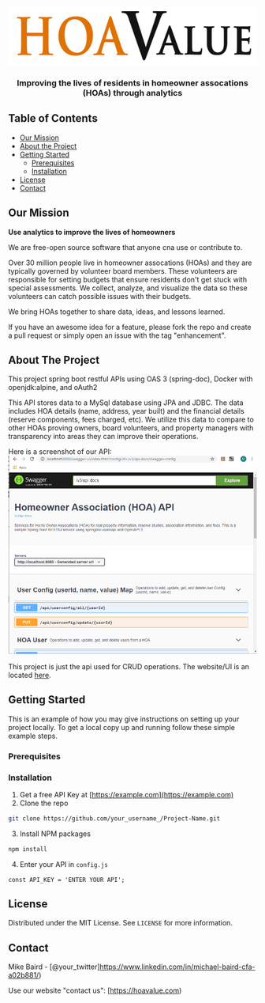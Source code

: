 

<!-- PROJECT LOGO -->
<br />
<p align="center">
  <a href="https://hoavalue.com">
    <img src="src/readme/HOA-Value-Logo-xSmall.gif" alt="Logo" width="600" height="118">
  </a>

  <h3 align="center">Improving the lives of residents in homeowner assocations (HOAs) through analytics</h3>

</p>


## Table of Contents

- [Our Mission](#our-mission)
- [About the Project](#about-the-project)
- [Getting Started](#getting-started)
	- [Prerequisites](#prerequisites)
	- [Installation](#installation)
- [License](#license)
- [Contact](#contact)



<!-- Our Mission -->
## Our Mission
**Use analytics to improve the lives of homeowners**

We are free-open source software that anyone cna use or contribute to.  

Over 30 million people live in homeowner assocations (HOAs) and they are typically governed by volunteer board members.  These volunteers are responsible for setting budgets that ensure residents don't get stuck with special assessments. We collect, analyze, and visualize the data so these volunteers can catch possible issues with their budgets.  

We bring HOAs together to share data, ideas, and lessons learned.  

If you have an awesome idea for a feature, please fork the repo and create a pull request or simply open an issue with the tag "enhancement".


<!-- ABOUT THE PROJECT -->
## About The Project

This project spring boot restful APIs using OAS 3 (spring-doc), Docker with openjdk:alpine, and oAuth2

This API stores data to a MySql database using JPA and JDBC.  The data includes HOA details (name, address, year built) and the financial details (reserve components, fees charged, etc).  We utilize this data to compare to other HOAs proving owners, board volunteers, and property managers with transparency into areas they can improve their operations.


Here is a screenshot of our API:
![Image](src/readme/oas-screenshot.gif?raw=true)

This project is just the api used for CRUD operations.  The website/UI is an located [here](https://github.com/huggybaird/hoa-dashboard).

<!-- GETTING STARTED -->
## Getting Started

This is an example of how you may give instructions on setting up your project locally.
To get a local copy up and running follow these simple example steps.

### Prerequisites


### Installation

1. Get a free API Key at [https://example.com](https://example.com)
2. Clone the repo
```sh
git clone https://github.com/your_username_/Project-Name.git
```
3. Install NPM packages
```sh
npm install
```
4. Enter your API in `config.js`
```JS
const API_KEY = 'ENTER YOUR API';
```


<!-- LICENSE -->
## License

Distributed under the MIT License. See `LICENSE` for more information.



<!-- CONTACT -->
## Contact

Mike Baird - [@your_twitter]https://www.linkedin.com/in/michael-baird-cfa-a02b881/) 

Use our website "contact us": [https://hoavalue.com)

